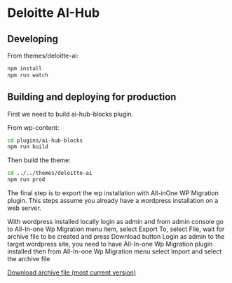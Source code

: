 # Deloitte AI-Hub

## Developing

From themes/deloitte-ai:

```bash
npm install
npm run watch
```


## Building and deploying for production

First we need to build ai-hub-blocks plugin.

From wp-content:
```bash
cd plugins/ai-hub-blocks
npm run build
```

Then build the theme:
```bash
cd ../../themes/deloitte-ai
npm run prod
```


The final step is to export the wp installation with All-inOne WP Migration plugin.
This steps assume you already have a wordpress installation on a web server.

With wordpress installed locally login as admin and from admin console go to All-In-one Wp Migration menu item, select Export To, select File, wait for archive file to be created and press Download button
Login as admin to the target wordpress site, you need to have  All-In-one Wp Migration plugin installed then from All-In-one Wp Migration menu select  Import and  select the archive file

[Download archive file (most current version)](https://amedeloitte.sharepoint.com/:u:/r/sites/EXT-Euphemia/Shared%20Documents/AI%20Hub/Exports/54.166.202.149-20230602-193431-7a5nv9.wpress.zip?csf=1&web=1&e=nwqjh6)